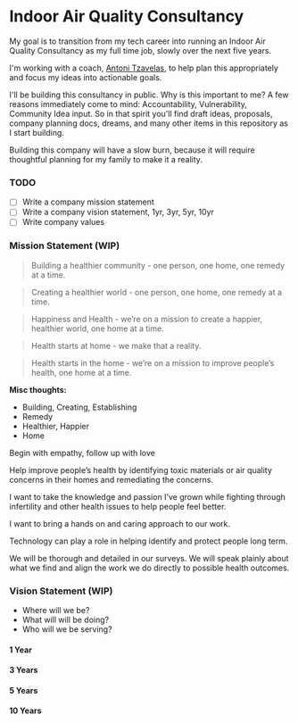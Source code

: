 # Indoor Air Quality Consultancy

My goal is to transition from my tech career into running an Indoor Air Quality Consultancy as my full time job, slowly over the next five years.

I'm working with a coach, [Antoni Tzavelas](https://www.antonit.com/), to help plan this appropriately and focus my ideas into actionable goals. 

I'll be building this consultancy in public. Why is this important to me? A few reasons immediately come to mind: Accountability, Vulnerability, Community Idea input. So in that spirit you'll find draft ideas, proposals, company planning docs, dreams, and many other items in this repository as I start building. 

Building this company will have a slow burn, because it will require thoughtful planning for my family to make it a reality.

### TODO

- [ ] Write a company mission statement
- [ ] Write a company vision statement, 1yr, 3yr, 5yr, 10yr
- [ ] Write company values

### Mission Statement (WIP)

> Building a healthier community - one person, one home, one remedy at a time.

> Creating a healthier world - one person, one home, one remedy at a time.

> Happiness and Health - we’re on a mission to create a happier, healthier world, one home at a time.

> Health starts at home - we make that a reality.

> Health starts in the home - we’re on a mission to improve people’s health, one home at a time.

**Misc thoughts:**

- Building, Creating, Establishing
- Remedy
- Healthier, Happier
- Home

Begin with empathy, follow up with love

Help improve people’s health by identifying toxic materials or air quality concerns in their homes and remediating the concerns. 

I want to take the knowledge and passion I’ve grown while fighting through infertility and other health issues to help people feel better. 

I want to bring a hands on and caring approach to our work. 

Technology can play a role in helping identify and protect people long term.

We will be thorough and detailed in our surveys. We will speak plainly about what we find and align the work we do directly to possible health outcomes.

### Vision Statement (WIP)

- Where will we be?
- What will will be doing?
- Who will we be serving?
 
#### 1 Year

#### 3 Years

#### 5 Years

#### 10 Years
